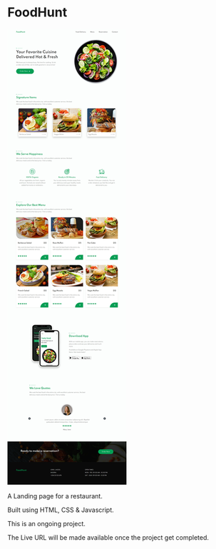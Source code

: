 # FoodHunt

<img src="screenshot.jpg" alt="project">

A Landing page for a restaurant.

Built using HTML, CSS & Javascript.

This is an ongoing project.

The Live URL will be made available once the project get completed.

